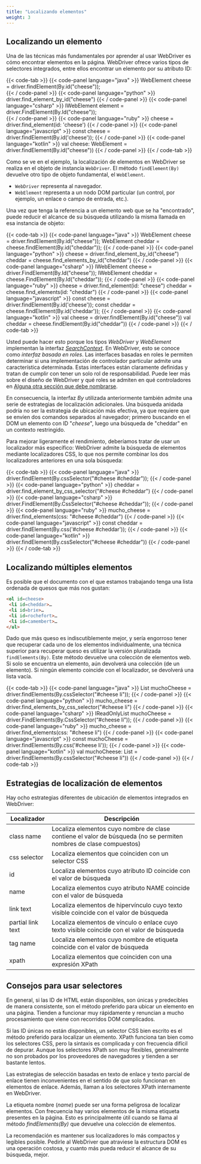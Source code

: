 ```yaml
---
title: "Localizando elementos"
weight: 3
---
```



## Localizando un elemento

Una de las técnicas más fundamentales por aprender al usar WebDriver es cómo encontrar elementos en la página. WebDriver ofrece varios tipos de selectores integrados, entre ellos encontrar un elemento por su atributo ID:

{{< code-tab >}}
  {{< code-panel language="java" >}}
WebElement cheese = driver.findElement(By.id("cheese"));  
  {{< / code-panel >}}
  {{< code-panel language="python" >}}
driver.find_element_by_id("cheese")
  {{< / code-panel >}}
  {{< code-panel language="csharp" >}}
IWebElement element = driver.FindElement(By.Id("cheese"));  
  {{< / code-panel >}}
  {{< code-panel language="ruby" >}}
cheese = driver.find_element(id: 'cheese')
  {{< / code-panel >}}
  {{< code-panel language="javascript" >}}
const cheese = driver.findElement(By.id('cheese'));
  {{< / code-panel >}}
  {{< code-panel language="kotlin" >}}
val cheese: WebElement = driver.findElement(By.id("cheese"))
  {{< / code-panel >}}
{{< / code-tab >}}

Como se ve en el ejemplo, la localización de elementos en WebDriver se realiza en el objeto de instancia `WebDriver`. El método `findElement(By)` devuelve otro tipo de objeto fundamental, el `WebElement`.

* `WebDriver` representa al navegador.
* `WebElement` representa a un nodo DOM particular (un control, por ejemplo, un enlace o campo de entrada, etc.).

Una vez que tenga la referencia a un elemento web que se ha "encontrado", puede reducir el alcance de su búsqueda utilizando la misma llamada en esa instancia de objeto:

{{< code-tab >}}
  {{< code-panel language="java" >}}
WebElement cheese = driver.findElement(By.id("cheese"));
WebElement cheddar = cheese.findElement(By.id("cheddar"));
  {{< / code-panel >}}
  {{< code-panel language="python" >}}
cheese = driver.find_element_by_id("cheese")
cheddar = cheese.find_elements_by_id("cheddar")
  {{< / code-panel >}}
  {{< code-panel language="csharp" >}}
IWebElement cheese = driver.FindElement(By.Id("cheese"));
IWebElement cheddar = cheese.FindElement(By.Id("cheddar"));
  {{< / code-panel >}}
  {{< code-panel language="ruby" >}}
cheese = driver.find_element(id: "cheese")
cheddar = cheese.find_elements(id: "cheddar")
  {{< / code-panel >}}
  {{< code-panel language="javascript" >}}
const cheese = driver.findElement(By.id('cheese'));
const cheddar = cheese.findElement(By.id('cheddar'));
  {{< / code-panel >}}
  {{< code-panel language="kotlin" >}}
val cheese = driver.findElement(By.id("cheese"))
val cheddar = cheese.findElement(By.id("cheddar"))
  {{< / code-panel >}}
{{< / code-tab >}}

Usted puede hacer esto porque los tipos _WebDriver_ y _WebElement_ implementan la interfaz [_SearchContext_](//seleniumhq.github.io/selenium/docs/api/java/org/openqa/selenium/SearchContext.html). En WebDriver, esto se conoce como _interfaz basada en roles_. Las interfaces basadas en roles le permiten determinar si una implementación de controlador particular admite una característica determinada. Estas interfaces están claramente definidas y tratan de cumplir con tener un solo rol de responsabilidad. Puede leer más sobre el diseño de WebDriver y qué roles se admiten en qué controladores en [Alguna otra sección que debe nombrarse](#).
<!-- TODO: se debe crear una nueva sección para lo anterior.-->

En consecuencia, la interfaz _By_ utilizada anteriormente también admite una serie de estrategias de localización adicionales. Una búsqueda anidada podría no ser la estrategia de ubicación más efectiva, ya que requiere que se envíen dos comandos separados al navegador; primero buscando en el DOM un elemento con ID "_cheese_", luego una búsqueda de "cheddar" en un contexto restringido.

Para mejorar ligeramente el rendimiento, deberíamos tratar de usar un localizador más específico: WebDriver admite la búsqueda de elementos mediante localizadores CSS, lo que nos permite combinar los dos localizadores anteriores en una sola búsqueda:

{{< code-tab >}}
  {{< code-panel language="java" >}}
driver.findElement(By.cssSelector("#cheese #cheddar"));
  {{< / code-panel >}}
  {{< code-panel language="python" >}}
cheddar = driver.find_element_by_css_selector("#cheese #cheddar")
  {{< / code-panel >}}
  {{< code-panel language="csharp" >}}
driver.FindElement(By.CssSelector("#cheese #cheddar"));
  {{< / code-panel >}}
  {{< code-panel language="ruby" >}}
mucho_cheese = driver.find_elements(css: "#cheese #cheddar")
  {{< / code-panel >}}
  {{< code-panel language="javascript" >}}
const cheddar = driver.findElement(By.css('#cheese #cheddar'));
  {{< / code-panel >}}
  {{< code-panel language="kotlin" >}}
driver.findElement(By.cssSelector("#cheese #cheddar"))
  {{< / code-panel >}}
{{< / code-tab >}}

## Localizando múltiples elementos

Es posible que el documento con el que estamos trabajando tenga una lista ordenada de quesos que más nos gustan:

```html
<ol id=cheese>
 <li id=cheddar>…
 <li id=brie>…
 <li id=rochefort>…
 <li id=camembert>…
</ul>
```

Dado que más queso es indiscutiblemente mejor, y sería engorroso tener que recuperar cada uno de los elementos individualmente, una técnica superior para recuperar queso es utilizar la versión pluralizada `findElements(By)`. Este método devuelve una colección de elementos web. Si solo se encuentra un elemento, aún devolverá una colección (de un elemento). Si ningún elemento coincide con el localizador, se devolverá una lista vacía.

{{< code-tab >}}
  {{< code-panel language="java" >}}
List<WebElement> muchoCheese = driver.findElements(By.cssSelector("#cheese li"));
  {{< / code-panel >}}
  {{< code-panel language="python" >}}
mucho_cheese = driver.find_elements_by_css_selector("#cheese li")
  {{< / code-panel >}}
  {{< code-panel language="csharp" >}}
IReadOnlyList<IWebElement> muchoCheese = driver.FindElements(By.CssSelector(“#cheese li”));
  {{< / code-panel >}}
  {{< code-panel language="ruby" >}}
mucho_cheese = driver.find_elements(css: "#cheese li")
  {{< / code-panel >}}
  {{< code-panel language="javascript" >}}
const muchoCheese = driver.findElements(By.css('#cheese li'));
  {{< / code-panel >}}
  {{< code-panel language="kotlin" >}}
val muchoCheese: List<WebElement>  = driver.findElements(By.cssSelector("#cheese li"))
  {{< / code-panel >}}
{{< / code-tab >}}


## Estrategias de localización de elementos

Hay ocho estrategias diferentes de ubicación de elementos integrados en WebDriver:

| Localizador | Descripción |
| -------- | ---------- |
| class name | Localiza elementos cuyo nombre de clase contiene el valor de búsqueda (no se permiten nombres de clase compuestos) |
| css selector | Localiza elementos que coinciden con un selector CSS |
| id | Localiza elementos cuyo atributo ID coincide con el valor de búsqueda |
| name | Localiza elementos cuyo atributo NAME coincide con el valor de búsqueda |
| link text | Localiza elementos de hipervínculo cuyo texto visible coincide con el valor de búsqueda |
| partial link text | Localiza elementos de vínculo o enlace cuyo texto visible coincide con el valor de búsqueda |
| tag name | Localiza elementos cuyo nombre de etiqueta coincide con el valor de búsqueda |
| xpath | Localiza elementos que coinciden con una expresión XPath |


## Consejos para usar selectores

En general, si las ID de HTML están disponibles, son únicas y predecibles de manera consistente, son el método preferido para ubicar un elemento en una página. Tienden a funcionar muy rápidamente y renuncian a mucho procesamiento que viene con recorridos DOM complicados.

Si las ID únicas no están disponibles, un selector CSS bien escrito es el método preferido para localizar un elemento. XPath funciona tan bien como los selectores CSS, pero la sintaxis es complicada y con frecuencia difícil de depurar. Aunque los selectores XPath son muy flexibles, generalmente no son probados por los proveedores de navegadores y tienden a ser bastante lentos.

Las estrategias de selección basadas en texto de enlace y texto parcial de enlace tienen inconvenientes en el sentido de que solo funcionan en elementos de enlace. Además, llaman a los selectores XPath internamente en WebDriver.

La etiqueta nombre (_name_) puede ser una forma peligrosa de localizar elementos. Con frecuencia hay varios elementos de la misma etiqueta presentes en la página. Esto es principalmente útil cuando se llama al método _findElements(By)_ que devuelve una colección de elementos.

La recomendación es mantener sus localizadores lo más compactos y legibles posible. Pedirle al WebDriver que atraviese la estructura DOM es una operación costosa, y cuanto más pueda reducir el alcance de su búsqueda, mejor.

